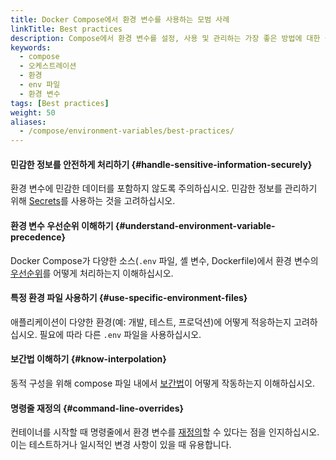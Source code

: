 ```yaml
---
title: Docker Compose에서 환경 변수를 사용하는 모범 사례
linkTitle: Best practices
description: Compose에서 환경 변수를 설정, 사용 및 관리하는 가장 좋은 방법에 대한 설명서
keywords:
  - compose
  - 오케스트레이션
  - 환경
  - env 파일
  - 환경 변수
tags: [Best practices]
weight: 50
aliases:
  - /compose/environment-variables/best-practices/
---
```


#### 민감한 정보를 안전하게 처리하기 {#handle-sensitive-information-securely}

환경 변수에 민감한 데이터를 포함하지 않도록 주의하십시오. 민감한 정보를 관리하기 위해 [Secrets](../use-secrets.md)를 사용하는 것을 고려하십시오.

#### 환경 변수 우선순위 이해하기 {#understand-environment-variable-precedence}

Docker Compose가 다양한 소스(`.env` 파일, 셸 변수, Dockerfile)에서 환경 변수의 [우선순위](envvars-precedence.md)를 어떻게 처리하는지 이해하십시오.

#### 특정 환경 파일 사용하기 {#use-specific-environment-files}

애플리케이션이 다양한 환경(예: 개발, 테스트, 프로덕션)에 어떻게 적응하는지 고려하십시오. 필요에 따라 다른 `.env` 파일을 사용하십시오.

#### 보간법 이해하기 {#know-interpolation}

동적 구성을 위해 compose 파일 내에서 [보간법](variable-interpolation.md)이 어떻게 작동하는지 이해하십시오.

#### 명령줄 재정의 {#command-line-overrides}

컨테이너를 시작할 때 명령줄에서 환경 변수를 [재정의](set-environment-variables.md#cli)할 수 있다는 점을 인지하십시오. 이는 테스트하거나 일시적인 변경 사항이 있을 때 유용합니다.
